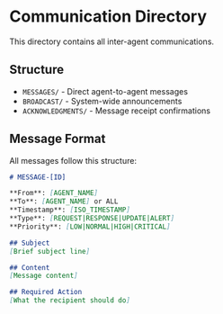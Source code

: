 # Communication Directory

This directory contains all inter-agent communications.

## Structure

- `MESSAGES/` - Direct agent-to-agent messages
- `BROADCAST/` - System-wide announcements
- `ACKNOWLEDGMENTS/` - Message receipt confirmations

## Message Format

All messages follow this structure:

```markdown
# MESSAGE-[ID]

**From**: [AGENT_NAME]
**To**: [AGENT_NAME] or ALL
**Timestamp**: [ISO_TIMESTAMP]
**Type**: [REQUEST|RESPONSE|UPDATE|ALERT]
**Priority**: [LOW|NORMAL|HIGH|CRITICAL]

## Subject
[Brief subject line]

## Content
[Message content]

## Required Action
[What the recipient should do]
```